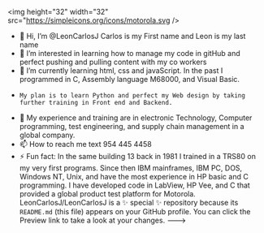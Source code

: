 <img height="32" width="32" src="https://simpleicons.org/icons/motorola.svg />
- 👋 Hi, I’m @LeonCarlosJ  Carlos is my First name and Leon is my last name
- 👀 I’m interested in learning how to manage my code in gitHub and perfect pushing and pulling content with my co workers
- 🌱 I’m currently learning html, css and javaScript. In the past I programmed in C, Assembly language M68000, and Visual Basic.
-     My plan is to learn Python and perfect my Web design by taking further training in Front end and Backend.
- 💞️ My experience and training are in electronic Technology, Computer programming, test engineering, and supply chain management in a global company. 
- 📫 How to reach me text 954 445 4458 
- ⚡ Fun fact: In the same building 13 back in 1981 I trained in a TRS80 on my very first programs.  Since then IBM mainframes, IBM PC, DOS, Windows NT, Unix, and have the most experience in HP basic and C programming. 
                I have developed code in LabView, HP Vee, and C that provided a global product test platform for Motorola. 
LeonCarlosJ/LeonCarlosJ is a ✨ special ✨ repository because its `README.md` (this file) appears on your GitHub profile.
You can click the Preview link to take a look at your changes.
--->

